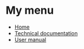 # My menu
* [Home][home]
* [Technical documentation][techdocs]
* [User manual][usermanual]

[home]: https://github.com/myproject/wiki/Home
[techdocs]: https://github.com/myproject/wiki/Technical-documentation
[usermanual]: https://github.com/myproject/wiki/User-manual